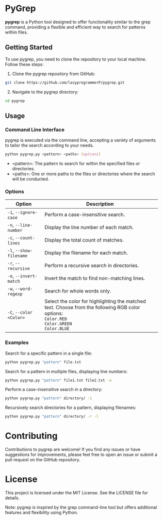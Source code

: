 # PyGrep

**pygrep** is a Python tool designed to offer functionality similar to the grep command, providing a flexible and efficient way to search for patterns within files.

## Getting Started

To use pygrep, you need to clone the repository to your local machine. Follow these steps:

1. Clone the pygrep repository from GitHub:

```bash
git clone https://github.com/lazyprogrammerP/pygrep.git
```

2. Navigate to the pygrep directory:

```bash
cd pygrep
```

## Usage

### Command Line Interface

pygrep is executed via the command line, accepting a variety of arguments to tailor the search according to your needs.

```bash
python pygrep.py <pattern> <paths> [options]
```

- \<pattern\>: The pattern to search for within the specified files or directories.
- \<paths\>: One or more paths to the files or directories where the search will be conducted.

### Options

| Option                  | Description                                                                                                                                         |
| ----------------------- | --------------------------------------------------------------------------------------------------------------------------------------------------- |
| `-i`, `--ignore-case`   | Perform a case-insensitive search.                                                                                                                  |
| `-n`, `--line-number`   | Display the line number of each match.                                                                                                              |
| `-c`, `--count-lines`   | Display the total count of matches.                                                                                                                 |
| `-l`, `--show-filename` | Display the filename for each match.                                                                                                                |
| `-r`, `--recursive`     | Perform a recursive search in directories.                                                                                                          |
| `-e`, `--invert-match`  | Invert the match to find non-matching lines.                                                                                                        |
| `-w`, `--word-regexp`   | Search for whole words only.                                                                                                                        |
| `-C`, `--color <Color>` | Select the color for highlighting the matched text. Choose from the following RGB color options: <br>`Color.RED` <br>`Color.GREEN` <br>`Color.BLUE` |

### Examples

Search for a specific pattern in a single file:

```bash
python pygrep.py "pattern" file.txt
```

Search for a pattern in multiple files, displaying line numbers:

```bash
python pygrep.py "pattern" file1.txt file2.txt -n
```

Perform a case-insensitive search in a directory:

```bash
python pygrep.py "pattern" directory/ -i
```

Recursively search directories for a pattern, displaying filenames:

```bash
python pygrep.py "pattern" directory/ -r -l
```

# Contributing

Contributions to pygrep are welcome! If you find any issues or have suggestions for improvements, please feel free to open an issue or submit a pull request on the GitHub repository.

# License

This project is licensed under the MIT License. See the LICENSE file for details.

Note: pygrep is inspired by the grep command-line tool but offers additional features and flexibility using Python.
